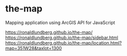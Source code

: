 # the-map
Mapping application using ArcGIS API for JavaScript


https://ronaldlundberg.github.io/the-map/
<br/>
https://ronaldlundberg.github.io/the-map/sidebar.html
<br/>
https://ronaldlundberg.github.io/the-map/location.html?map=351W28&taxlot=1300
